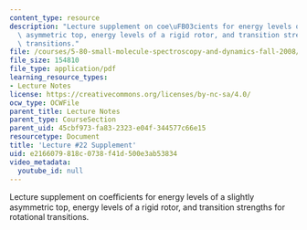 ```yaml
---
content_type: resource
description: "Lecture supplement on coe\uFB03cients for energy levels of a slightly\
  \ asymmetric top, energy levels of a rigid rotor, and transition strengths for rotational\
  \ transitions."
file: /courses/5-80-small-molecule-spectroscopy-and-dynamics-fall-2008/e2166079818c0738f41d500e3ab53834_22s_580ln_fa08.pdf
file_size: 154810
file_type: application/pdf
learning_resource_types:
- Lecture Notes
license: https://creativecommons.org/licenses/by-nc-sa/4.0/
ocw_type: OCWFile
parent_title: Lecture Notes
parent_type: CourseSection
parent_uid: 45cbf973-fa83-2323-e04f-344577c66e15
resourcetype: Document
title: 'Lecture #22 Supplement'
uid: e2166079-818c-0738-f41d-500e3ab53834
video_metadata:
  youtube_id: null
---
```

Lecture supplement on coeﬃcients for energy levels of a slightly asymmetric top, energy levels of a rigid rotor, and transition strengths for rotational transitions.